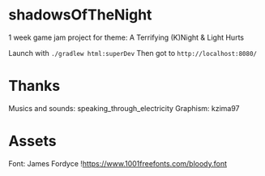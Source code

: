 # shadowsOfTheNight
1 week game jam project for theme: A Terrifying (K)Night &amp; Light Hurts


Launch with `./gradlew html:superDev`
Then got to `http://localhost:8080/`


# Thanks
Musics and sounds: speaking_through_electricity
Graphism: kzima97

# Assets
Font: James Fordyce !https://www.1001freefonts.com/bloody.font
